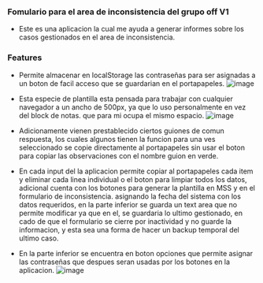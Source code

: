 
### Fomulario para el area de inconsistencia del grupo off V1

- Este es una aplicacion la cual me ayuda a generar informes sobre los casos gestionados en el area de inconsistencia.


### Features
- Permite almacenar en localStorage las contraseñas para ser asignadas a un boton de  facil acceso que se guardarian en el portapapeles.
![image](https://github.com/walviz/appInconsistencia/assets/115000755/03fcf212-6056-417f-a241-2deced77451c)

- Esta especie de plantilla esta pensada para trabajar con cualquier navegador a un ancho de 500px, ya que lo uso personalmente en vez del block de notas. que para mi ocupa el mismo espacio.
![image](https://github.com/walviz/appInconsistencia/assets/115000755/68c38efa-d1a1-49a2-a614-a895c7f13b50)

- Adicionamente vienen prestablecido ciertos guiones de comun respuesta, los cuales algunos tienen la funcion para una ves seleccionado se copie directamente al portapapeles sin usar el boton para copiar las observaciones con el nombre guion en verde.

- En cada input del la aplicacion permite copiar al portapapeles cada item y eliminar cada linea individual o el boton para limpiar todos los datos, adicional cuenta con los botones para generar la plantilla en MSS y en el formulario de inconsistencia. asignando la fecha del sistema con los datos requeridos, en la parte inferior se guarda un text area que no permite modificar ya que en el, se guardaria lo ultimo gestionado, en cado de que el formulario se cierre por inactividad y no guarde la informacion, y esta sea una forma de hacer un backup temporal del ultimo caso.

- En la parte inferior se encuentra en boton opciones que permite asignar las contraseñas que despues seran usadas por los botones en la aplicacion.
![image](https://github.com/walviz/appInconsistencia/assets/115000755/c178d42b-27f3-43e8-b55b-33d96e619a8e)

